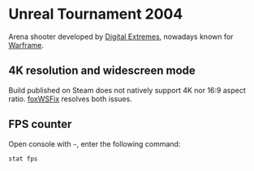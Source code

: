 # Unreal Tournament 2004

Arena shooter developed by [Digital Extremes](https://www.digitalextremes.com/), nowadays known for [Warframe](/games/Warframe.md).

## 4K resolution and widescreen mode

Build published on Steam does not natively support 4K nor 16:9 aspect ratio. [foxWSFix](https://github.com/alexstrout/foxWSFix-UT2k4) resolves both issues.

## FPS counter

Open console with `~`, enter the following command:

```shell
stat fps
```
